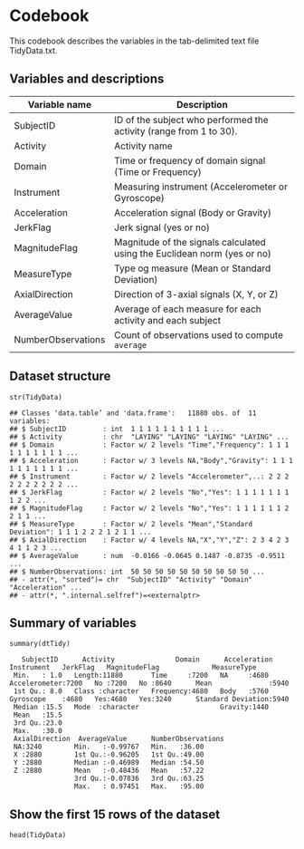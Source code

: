 Codebook
========
This codebook describes the variables in the tab-delimited text file TidyData.txt.

Variables and descriptions
------------------------------

Variable name      | Description
-------------------|------------
SubjectID          | ID of the subject who performed the activity (range from 1 to 30).
Activity           | Activity name
Domain             | Time or frequency of domain signal (Time or Frequency)
Instrument         | Measuring instrument (Accelerometer or Gyroscope)
Acceleration       | Acceleration signal (Body or Gravity)
JerkFlag           | Jerk signal (yes or no)
MagnitudeFlag      | Magnitude of the signals calculated using the Euclidean norm (yes or no)
MeasureType        | Type og measure (Mean or Standard Deviation)
AxialDirection     | Direction of 3-axial signals (X, Y, or Z)
AverageValue       | Average of each measure for each activity and each subject
NumberObservations | Count of observations used to compute `average`

Dataset structure
-----------------

```{r}
str(TidyData)
```

```
## Classes ‘data.table’ and 'data.frame':	11880 obs. of  11 variables:
## $ SubjectID         : int  1 1 1 1 1 1 1 1 1 1 ...
## $ Activity          : chr  "LAYING" "LAYING" "LAYING" "LAYING" ...
## $ Domain            : Factor w/ 2 levels "Time","Frequency": 1 1 1 1 1 1 1 1 1 1 ...
## $ Acceleration      : Factor w/ 3 levels NA,"Body","Gravity": 1 1 1 1 1 1 1 1 1 1 ...
## $ Instrument        : Factor w/ 2 levels "Accelerometer",..: 2 2 2 2 2 2 2 2 2 2 ...
## $ JerkFlag          : Factor w/ 2 levels "No","Yes": 1 1 1 1 1 1 1 1 2 2 ...
## $ MagnitudeFlag     : Factor w/ 2 levels "No","Yes": 1 1 1 1 1 1 2 2 1 1 ...
## $ MeasureType       : Factor w/ 2 levels "Mean","Standard Deviation": 1 1 1 2 2 2 1 2 1 1 ...
## $ AxialDirection    : Factor w/ 4 levels NA,"X","Y","Z": 2 3 4 2 3 4 1 1 2 3 ...
## $ AverageValue      : num  -0.0166 -0.0645 0.1487 -0.8735 -0.9511 ...
## $ NumberObservations: int  50 50 50 50 50 50 50 50 50 50 ...
## - attr(*, "sorted")= chr  "SubjectID" "Activity" "Domain" "Acceleration" ...
## - attr(*, ".internal.selfref")=<externalptr> 
```
 
Summary of variables
--------------------

```{r}
summary(dtTidy)
```

```
   SubjectID      Activity               Domain      Acceleration          Instrument   JerkFlag   MagnitudeFlag             MeasureType  
 Min.   : 1.0   Length:11880       Time     :7200   NA     :4680   Accelerometer:7200   No :7200   No :8640      Mean              :5940  
 1st Qu.: 8.0   Class :character   Frequency:4680   Body   :5760   Gyroscope    :4680   Yes:4680   Yes:3240      Standard Deviation:5940  
 Median :15.5   Mode  :character                    Gravity:1440                                                                          
 Mean   :15.5                                                                                                                             
 3rd Qu.:23.0                                                                                                                             
 Max.   :30.0                                                                                                                             
 AxialDirection  AverageValue      NumberObservations
 NA:3240        Min.   :-0.99767   Min.   :36.00     
 X :2880        1st Qu.:-0.96205   1st Qu.:49.00     
 Y :2880        Median :-0.46989   Median :54.50     
 Z :2880        Mean   :-0.48436   Mean   :57.22     
                3rd Qu.:-0.07836   3rd Qu.:63.25     
                Max.   : 0.97451   Max.   :95.00     
```

Show the first 15 rows of the dataset
------------------------------

```{r}
head(TidyData)
```
